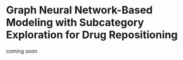 # Graph Neural Network-Based Modeling with Subcategory Exploration for Drug Repositioning

coming soon
